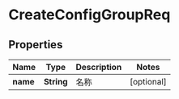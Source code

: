 

# CreateConfigGroupReq

## Properties

Name | Type | Description | Notes
------------ | ------------- | ------------- | -------------
**name** | **String** | 名称 |  [optional]



